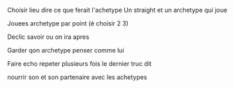 Choisir lieu dire ce que ferait l'achetype
Un straight et un archetype qui joue

Jouees archetype par point (é choisir 2 3)

Declic savoir ou on ira apres

Garder qon archetype penser comme lui


Faire echo repeter plusieurs fois le dernier truc dit

nourrir son et son partenaire avec les achetypes